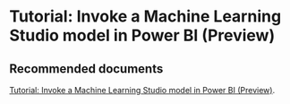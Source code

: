   <properties
	pageTitle="AI Insights - Using Azure ML Models"
	description="AI Insights - Using Azure ML Models"
	service="microsoft.PowerBIDedicated"
	resource="capacities"
	authors="pjfreitas"
	ms.author="pfreitas"	
	displayOrder="260"
	selfHelpType="generic"
	supportTopicIds="32633797"
	productPesIds="16334"
	cloudEnvironments="public, MoonCake, fairfax" 
	articleId="557afdbf-5310-9dfb-d0ff-6470f353a737"
/>

# Tutorial: Invoke a Machine Learning Studio model in Power BI (Preview)

## **Recommended documents**

[Tutorial: Invoke a Machine Learning Studio model in Power BI (Preview)](https://docs.microsoft.com/power-bi/service-tutorial-invoke-machine-learning-model).<br>
